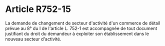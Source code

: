 # Article R752-15

La demande de changement de secteur d'activité d'un commerce de détail prévue au 8° du I de l'article L. 752-1 est accompagnée de tout document justifiant du droit du demandeur à exploiter son établissement dans le nouveau secteur d'activité.